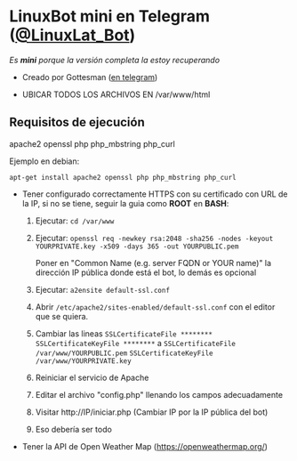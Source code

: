 # LinuxBot mini en Telegram ([@LinuxLat_Bot](http://t.me/linuxlat_bot))

*Es __mini__ porque la versión completa la estoy recuperando*

* Creado por Gottesman ([en telegram](http://t.me/gottesman))

* UBICAR TODOS LOS ARCHIVOS EN /var/www/html

## Requisitos de ejecución

 apache2
 openssl
 php
 php_mbstring
 php_curl
 
 Ejemplo en debian:
 
 `apt-get install apache2 openssl php php_mbstring php_curl`
 

 - Tener configurado correctamente HTTPS con su certificado con URL de la IP,
si no se tiene, seguir la guia como **ROOT** en **BASH**:

 	1. Ejecutar: `cd /var/www`
	
 	2. Ejecutar:
 		`openssl req -newkey rsa:2048 -sha256 -nodes -keyout YOURPRIVATE.key -x509 -days 365 -out YOURPUBLIC.pem`

 		 Poner en "Common Name (e.g. server FQDN or YOUR name)" la dirección IP pública donde está el bot, lo demás es opcional 

	3. Ejecutar: `a2ensite default-ssl.conf`
	
	4. Abrir `/etc/apache2/sites-enabled/default-ssl.conf` con el editor que se quiera.
	
	5. Cambiar las lineas
	      `SSLCertificateFile ********`
	      `SSLCertificateKeyFile ********`
	     a
	      `SSLCertificateFile /var/www/YOURPUBLIC.pem`
	      `SSLCertificateKeyFile /var/www/YOURPRIVATE.key`

	6. Reiniciar el servicio de Apache
	
	7. Editar el archivo "config.php" llenando los campos adecuadamente
	
	8. Visitar http://IP/iniciar.php	(Cambiar IP por la IP pública del bot)
	
	9. Eso debería ser todo
 

- Tener la API de Open Weather Map (https://openweathermap.org/)
